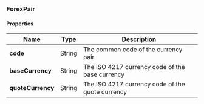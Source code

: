 
[//]: # (CLASS:ForexPair)

[//]: # (KIND:object)

### ForexPair

#### Properties

[//]: # (START_DEFINITION)

Name | Type | Description
------------ | ------------- | -------------
**code** | String | The common code of the currency pair &nbsp;
**baseCurrency** | String | The ISO 4217 currency code of the base currency &nbsp;
**quoteCurrency** | String | The ISO 4217 currency code of the quote currency &nbsp;

[//]: # (END_DEFINITION)





